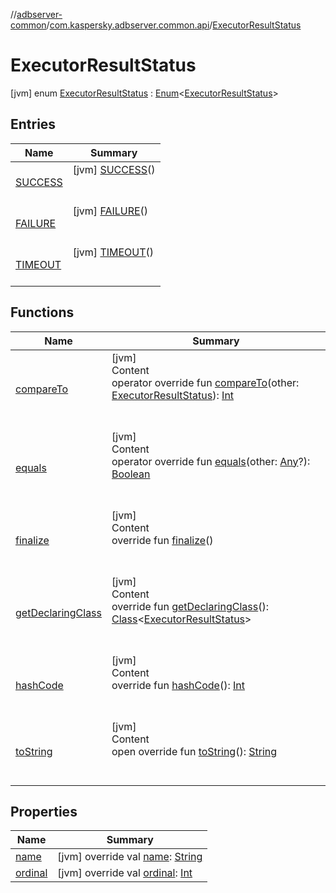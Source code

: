 //[adbserver-common](../../index.md)/[com.kaspersky.adbserver.common.api](../index.md)/[ExecutorResultStatus](index.md)



# ExecutorResultStatus  
 [jvm] enum [ExecutorResultStatus](index.md) : [Enum](https://kotlinlang.org/api/latest/jvm/stdlib/kotlin/-enum/index.html)<[ExecutorResultStatus](index.md)>    


## Entries  
  
|  Name|  Summary| 
|---|---|
| [SUCCESS](-s-u-c-c-e-s-s/index.md)|  [jvm] [SUCCESS](-s-u-c-c-e-s-s/index.md)()  <br>  <br>   <br>
| [FAILURE](-f-a-i-l-u-r-e/index.md)|  [jvm] [FAILURE](-f-a-i-l-u-r-e/index.md)()  <br>  <br>   <br>
| [TIMEOUT](-t-i-m-e-o-u-t/index.md)|  [jvm] [TIMEOUT](-t-i-m-e-o-u-t/index.md)()  <br>  <br>   <br>


## Functions  
  
|  Name|  Summary| 
|---|---|
| [compareTo](https://kotlinlang.org/api/latest/jvm/stdlib/kotlin/-enum/compare-to.html)| [jvm]  <br>Content  <br>operator override fun [compareTo](https://kotlinlang.org/api/latest/jvm/stdlib/kotlin/-enum/compare-to.html)(other: [ExecutorResultStatus](index.md)): [Int](https://kotlinlang.org/api/latest/jvm/stdlib/kotlin/-int/index.html)  <br><br><br>
| [equals](https://kotlinlang.org/api/latest/jvm/stdlib/kotlin/-enum/equals.html)| [jvm]  <br>Content  <br>operator override fun [equals](https://kotlinlang.org/api/latest/jvm/stdlib/kotlin/-enum/equals.html)(other: [Any](https://kotlinlang.org/api/latest/jvm/stdlib/kotlin/-any/index.html)?): [Boolean](https://kotlinlang.org/api/latest/jvm/stdlib/kotlin/-boolean/index.html)  <br><br><br>
| [finalize](https://kotlinlang.org/api/latest/jvm/stdlib/kotlin/-enum/finalize.html)| [jvm]  <br>Content  <br>override fun [finalize](https://kotlinlang.org/api/latest/jvm/stdlib/kotlin/-enum/finalize.html)()  <br><br><br>
| [getDeclaringClass](https://kotlinlang.org/api/latest/jvm/stdlib/kotlin/-enum/get-declaring-class.html)| [jvm]  <br>Content  <br>override fun [getDeclaringClass](https://kotlinlang.org/api/latest/jvm/stdlib/kotlin/-enum/get-declaring-class.html)(): [Class](https://docs.oracle.com/javase/8/docs/api/java/lang/Class.html)<[ExecutorResultStatus](index.md)>  <br><br><br>
| [hashCode](https://kotlinlang.org/api/latest/jvm/stdlib/kotlin/-enum/hash-code.html)| [jvm]  <br>Content  <br>override fun [hashCode](https://kotlinlang.org/api/latest/jvm/stdlib/kotlin/-enum/hash-code.html)(): [Int](https://kotlinlang.org/api/latest/jvm/stdlib/kotlin/-int/index.html)  <br><br><br>
| [toString](https://kotlinlang.org/api/latest/jvm/stdlib/kotlin/-enum/to-string.html)| [jvm]  <br>Content  <br>open override fun [toString](https://kotlinlang.org/api/latest/jvm/stdlib/kotlin/-enum/to-string.html)(): [String](https://kotlinlang.org/api/latest/jvm/stdlib/kotlin/-string/index.html)  <br><br><br>


## Properties  
  
|  Name|  Summary| 
|---|---|
| [name](index.md#com.kaspersky.adbserver.common.api/ExecutorResultStatus/name/#/PointingToDeclaration/)|  [jvm] override val [name](index.md#com.kaspersky.adbserver.common.api/ExecutorResultStatus/name/#/PointingToDeclaration/): [String](https://kotlinlang.org/api/latest/jvm/stdlib/kotlin/-string/index.html)   <br>
| [ordinal](index.md#com.kaspersky.adbserver.common.api/ExecutorResultStatus/ordinal/#/PointingToDeclaration/)|  [jvm] override val [ordinal](index.md#com.kaspersky.adbserver.common.api/ExecutorResultStatus/ordinal/#/PointingToDeclaration/): [Int](https://kotlinlang.org/api/latest/jvm/stdlib/kotlin/-int/index.html)   <br>

